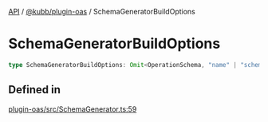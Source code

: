 [API](../../../packages.md) / [@kubb/plugin-oas](../index.md) / SchemaGeneratorBuildOptions

# SchemaGeneratorBuildOptions

```ts
type SchemaGeneratorBuildOptions: Omit<OperationSchema, "name" | "schema">;
```

## Defined in

[plugin-oas/src/SchemaGenerator.ts:59](https://github.com/kubb-project/kubb/blob/ff80665146ae086e044807d0072fda660e72e1fd/packages/plugin-oas/src/SchemaGenerator.ts#L59)
